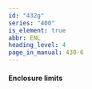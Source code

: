 ```yaml
---
id: "432g"
series: "400"
is_element: true
abbr: ENL
heading_level: 4
page_in_manual: 430-6
---
```


#### Enclosure limits